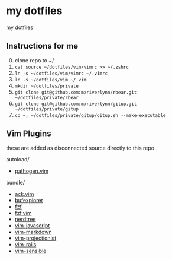 # my dotfiles

my dotfiles

## Instructions for me

0. clone repo to ~/
0. `cat source ~/dotfiles/vim/vimrc >> ~/.zshrc`
0. `ln -s ~/dotfiles/vim/vimrc ~/.vimrc`
0. `ln -s ~/dotfiles/vim ~/.vim`
0. `mkdir ~/dotfiles/private`
0. `git clone git@github.com:mxriverlynn/rbear.git ~/dotfiles/private/rbear`
0. `git clone git@github.com:mxriverlynn/gitup.git ~/dotfiles/private/gitup`
0. `cd ~; ~/dotfiles/private/gitup/gitup.sh --make-executable`

## Vim Plugins

these are added as disconnected source directly to this repo

autoload/
* [pathogen.vim](https://github.com/tpope/vim-pathogen)

bundle/
* [ack.vim](https://github.com/mileszs/ack.vim)
* [bufexplorer](https://github.com/jlanzarotta/bufexplorer)
* [fzf](https://github.com/junegunn/fzf)
* [fzf.vim](https://github.com/junegunn/fzf.vim)
* [nerdtree](https://github.com/preservim/nerdtree)
* [vim-javascript](https://github.com/pangloss/vim-javascript)
* [vim-markdown](https://github.com/tpope/vim-markdown)
* [vim-projectionist](https://github.com/tpope/vim-projectionist)
* [vim-rails](https://github.com/tpope/vim-rails)
* [vim-sensible](https://github.com/tpope/vim-sensible)
